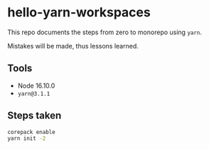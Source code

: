 # hello-yarn-workspaces

This repo documents the steps from zero to monorepo using `yarn`.

Mistakes will be made, thus lessons learned.

## Tools

* Node 16.10.0
* `yarn@3.1.1`

## Steps taken

```bash
corepack enable
yarn init -2
```
